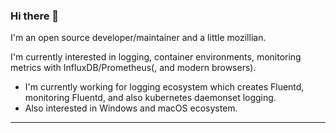 ### Hi there 👋

I'm an open source developer/maintainer and a little mozillian.

I'm currently interested in logging, container environments, monitoring metrics with InfluxDB/Prometheus(, and modern browsers).

  * I'm currently working for logging ecosystem which creates Fluentd, monitoring Fluentd, and also kubernetes daemonset logging.
  * Also interested in Windows and macOS ecosystem.

<hr>

<a href="https://github.com/anuraghazra/github-readme-stats">
  <img align="left" alt="" src="https://github-readme-stats.vercel.app/api?username=cosmo0920&count_private=true&show_icons=true" />
</a>
<a href="https://github.com/anuraghazra/github-readme-stats">
  <img align="left" alt="" src="https://github-readme-stats.vercel.app/api/top-langs/?username=cosmo0920" />
</a>
<!--
**cosmo0920/cosmo0920** is a ✨ _special_ ✨ repository because its `README.md` (this file) appears on your GitHub profile.

Here are some ideas to get you started:

- 🔭 I’m currently working on ...
- 🌱 I’m currently learning ...
- 👯 I’m looking to collaborate on ...
- 🤔 I’m looking for help with ...
- 💬 Ask me about ...
- 📫 How to reach me: ...
- 😄 Pronouns: ...
- ⚡ Fun fact: ...
-->
